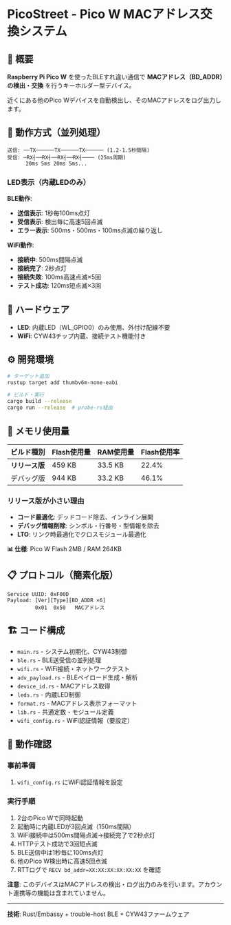 # PicoStreet - Pico W MACアドレス交換システム

## 🎯 概要
**Raspberry Pi Pico W** を使ったBLEすれ違い通信で **MACアドレス（BD_ADDR）の検出・交換** を行うキーホルダー型デバイス。

近くにある他のPico Wデバイスを自動検出し、そのMACアドレスをログ出力します。

## 📡 動作方式（並列処理）
```
送信: ──TX──────TX──────TX────── (1.2-1.5秒間隔)
受信: ─RX┤──RX┤──RX┤──RX┤──── (25ms周期)
      20ms 5ms 20ms 5ms...
```

### LED表示（内蔵LEDのみ）
**BLE動作**:
- **送信表示**: 1秒毎100ms点灯
- **受信表示**: 検出毎に高速5回点滅
- **エラー表示**: 500ms・500ms・100ms点滅の繰り返し

**WiFi動作**:
- **接続中**: 500ms間隔点滅
- **接続完了**: 2秒点灯
- **接続失敗**: 100ms高速点滅×5回
- **テスト成功**: 120ms短点滅×3回

## 🔧 ハードウェア
- **LED**: 内蔵LED（WL_GPIO0）のみ使用、外付け配線不要
- **WiFi**: CYW43チップ内蔵、接続テスト機能付き

## ⚙️ 開発環境
```bash
# ターゲット追加
rustup target add thumbv6m-none-eabi

# ビルド・実行  
cargo build --release
cargo run --release  # probe-rs経由
```

## 💾 メモリ使用量
| ビルド種別 | Flash使用量 | RAM使用量 | Flash使用率 |
|-----------|------------|-----------|------------|
| **リリース版** | 459 KB | 33.5 KB | 22.4% |
| デバッグ版 | 944 KB | 33.2 KB | 46.1% |

### リリース版が小さい理由
- **コード最適化**: デッドコード除去、インライン展開
- **デバッグ情報削除**: シンボル・行番号・型情報を除去
- **LTO**: リンク時最適化でクロスモジュール最適化

**📊 仕様**: Pico W Flash 2MB / RAM 264KB

## 📋 プロトコル（簡素化版）
```
Service UUID: 0xF00D
Payload: [Ver][Type][BD_ADDR ×6]
         0x01  0x50   MACアドレス
```

## 🏗️ コード構成
- `main.rs` - システム初期化、CYW43制御
- `ble.rs` - BLE送受信の並列処理
- `wifi.rs` - WiFi接続・ネットワークテスト
- `adv_payload.rs` - BLEペイロード生成・解析
- `device_id.rs` - MACアドレス取得
- `leds.rs` - 内蔵LED制御
- `format.rs` - MACアドレス表示フォーマット
- `lib.rs` - 共通定数・モジュール定義
- `wifi_config.rs` - WiFi認証情報（要設定）

## 🎯 動作確認
### 事前準備
1. `wifi_config.rs` にWiFi認証情報を設定

### 実行手順
1. 2台のPico Wで同時起動
2. 起動時に内蔵LEDが3回点滅（150ms間隔）
3. WiFi接続中は500ms間隔点滅→接続完了で2秒点灯
4. HTTPテスト成功で3回短点滅
5. BLE送信中は1秒毎に100ms点灯
6. 他のPico W検出時に高速5回点滅
7. RTTログで `RECV bd_addr=XX:XX:XX:XX:XX:XX` を確認

**注意**: このデバイスはMACアドレスの検出・ログ出力のみを行います。アカウント連携等の機能は含まれていません。

---
**技術**: Rust/Embassy + trouble-host BLE + CYW43ファームウェア

